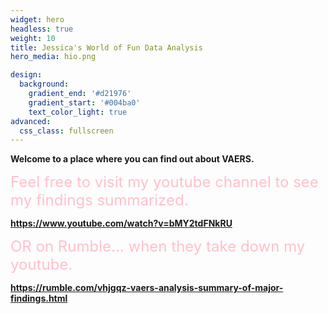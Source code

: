 ```yaml
---
widget: hero
headless: true
weight: 10
title: Jessica's World of Fun Data Analysis
hero_media: hio.png

design:
  background:
    gradient_end: '#d21976'
    gradient_start: '#004ba0'
    text_color_light: true
advanced:
  css_class: fullscreen
---
```


**Welcome to a place where you can find out about VAERS.**

<font size="5" color = "pink"> Feel free to visit my youtube channel to see my findings summarized.</font>

**https://www.youtube.com/watch?v=bMY2tdFNkRU**

<font size="5" color = "pink"> OR on Rumble... when they take down my youtube.</font>

**https://rumble.com/vhjgqz-vaers-analysis-summary-of-major-findings.html**


